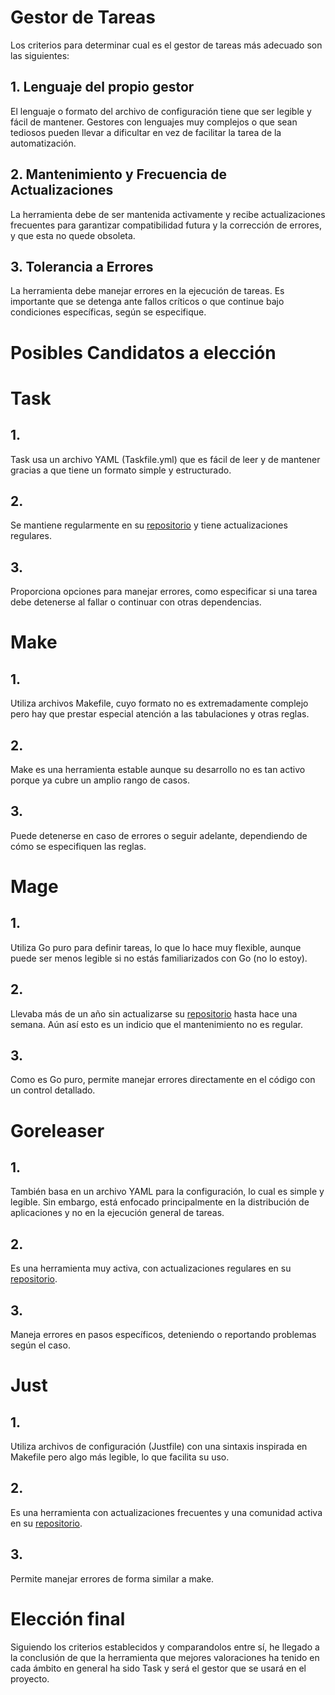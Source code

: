 # Gestor de Tareas

Los criterios para determinar cual es el gestor de tareas más adecuado son las siguientes:

## 1. Lenguaje del propio gestor
El lenguaje o formato del archivo de configuración tiene que ser legible y fácil de mantener. Gestores con lenguajes muy complejos o que sean tediosos
pueden llevar a dificultar en vez de facilitar la tarea de la automatización.

## 2. Mantenimiento y Frecuencia de Actualizaciones
La herramienta debe de ser mantenida activamente y recibe actualizaciones frecuentes para garantizar compatibilidad futura y la corrección de errores,
y que esta no quede obsoleta.

## 3. Tolerancia a Errores
La herramienta debe manejar errores en la ejecución de tareas. Es importante que se detenga ante fallos críticos o que continue bajo condiciones específicas,
según se especifique.

# Posibles Candidatos a elección

# Task

## 1.
Task usa un archivo YAML (Taskfile.yml) que es fácil de leer y de mantener gracias a que tiene un formato simple y estructurado.
## 2.
Se mantiene regularmente en su [repositorio](https://github.com/go-task/task/tree/main) y tiene actualizaciones regulares.
## 3.
Proporciona opciones para manejar errores, como especificar si una tarea debe detenerse al fallar o continuar con otras dependencias.

# Make

## 1.
Utiliza archivos Makefile, cuyo formato no es extremadamente complejo pero hay que prestar especial atención a las tabulaciones y otras reglas.
## 2.
Make es una herramienta estable aunque su desarrollo no es tan activo porque ya cubre un amplio rango de casos.
## 3.
Puede detenerse en caso de errores o seguir adelante, dependiendo de cómo se especifiquen las reglas.

# Mage

## 1.
Utiliza Go puro para definir tareas, lo que lo hace muy flexible, aunque puede ser menos legible si no estás familiarizados con Go (no lo estoy).
## 2.
Llevaba más de un año sin actualizarse su [repositorio](https://github.com/magefile/mage) hasta hace una semana. Aún así esto es un indicio que el mantenimiento no es regular.
## 3.
Como es Go puro, permite manejar errores directamente en el código con un control detallado.

# Goreleaser

## 1.
También basa en un archivo YAML para la configuración, lo cual es simple y legible. Sin embargo, está enfocado principalmente en la distribución de aplicaciones y no en la ejecución general de tareas.
## 2.
Es una herramienta muy activa, con actualizaciones regulares en su [repositorio](https://github.com/goreleaser/goreleaser).
## 3.
Maneja errores en pasos específicos, deteniendo o reportando problemas según el caso.

# Just

## 1.
Utiliza archivos de configuración (Justfile) con una sintaxis inspirada en Makefile pero algo más legible, lo que facilita su uso.

## 2.
Es una herramienta con actualizaciones frecuentes y una comunidad activa en su [repositorio](https://github.com/casey/just).

## 3.
Permite manejar errores de forma similar a make.

# Elección final
Siguiendo los criterios establecidos y comparandolos entre sí, he llegado a la conclusión de que la herramienta que mejores valoraciones ha tenido en cada ámbito en general ha sido Task y será el gestor que se usará en el proyecto.